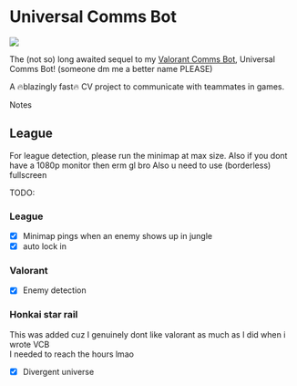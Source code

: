 # Universal Comms Bot
![](https://hackatime-badge.hackclub.com/U0786TENDM5/universal_comms_bot)

The (not so) long awaited sequel to my [Valorant Comms Bot](https://github.com/CattoYT/ValorantCommsBot), Universal Comms Bot! (someone dm me a better name PLEASE)

A :fire:blazingly fast:fire: CV project to communicate with teammates in games.

Notes

## League
For league detection, please run the minimap at max size. Also if you dont have a 1080p monitor then erm gl bro
Also u need to use (borderless) fullscreen

TODO:
    
### League  
- [x] Minimap pings when an enemy shows up in jungle
- [x] auto lock in

### Valorant
- [x] Enemy detection

### Honkai star rail
This was added cuz I genuinely dont like valorant as much as I did when i wrote VCB  
I needed to reach the hours lmao

- [x] Divergent universe